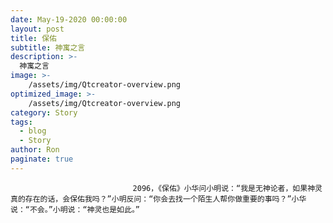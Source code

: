 ```yaml
---
date: May-19-2020 00:00:00
layout: post
title: 保佑
subtitle: 神寓之言
description: >-
  神寓之言
image: >-
    /assets/img/Qtcreator-overview.png
optimized_image: >-
    /assets/img/Qtcreator-overview.png
category: Story
tags:
  - blog
  - Story
author: Ron
paginate: true
---
```


							　　2096，《保佑》小华问小明说：“我是无神论者，如果神灵真的存在的话，会保佑我吗？”小明反问：“你会去找一个陌生人帮你做重要的事吗？”小华说：“不会。”小明说：“神灵也是如此。”
							
							
						